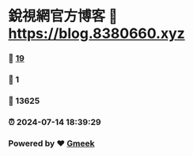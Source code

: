 # 銳視網官方博客 :link: https://blog.8380660.xyz 
### :page_facing_up: [19](https://blog.8380660.xyz/tag.html) 
### :speech_balloon: 1 
### :hibiscus: 13625 
### :alarm_clock: 2024-07-14 18:39:29 
### Powered by :heart: [Gmeek](https://github.com/Meekdai/Gmeek)

